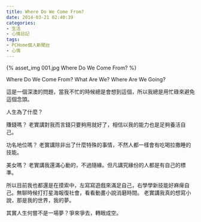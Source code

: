 ```yaml
---
title: Where Do We Come From?
date: 2014-03-21 02:40:39
categories:
- 生活
- 心情日記
tags:
- PCHome個人新聞台
- 心情
---
```


<div style="margin-top:10px;">{% asset_img 001.jpg Where Do We Come From? %}</div>

Where Do We Come From?
What Are We?
Where Are We Going?
<!--more-->

這是一個深澳的問題，當我不忙的時候總是會想到這個，所以我總是用忙碌來避免這個念頭。

人生為了什麼？

賺錢嗎？
老實講對我而言錢只要夠用就好了，相信以我的能力也是足夠養活自己。

功名地位嗎？
老實講除非出了什麼特殊的事情，不然人都一樣會有吃喝拉撒睡的技能。

美女嗎？
老實講我還滿心動的，不過隨緣。但凡講究緣份的人都是有自己的標準。

所以目前我也都還是在摸索中，左寫寫遊戲來滿足自己，右學學新技能好麻痺自己。無聊時候打打星海報復社會，看看動畫小說消磨時間。
老實講我真的想寫小說，那是我的世界，我的夢。

其實人生何嘗不是一場夢？爭來爭去，轉眼成空。
